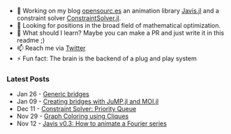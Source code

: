 - 🔭 Working on my blog [opensourc.es](https://opensourc.es) an animation library [Javis.jl](https://github.com/Wikunia/Javis.jl) and a constraint solver [ConstraintSolver.jl](https://github.com/Wikunia/ConstraintSolver.jl).
- 👀 Looking for positions in the broad field of mathematical optimization.
- 🌱 What should I learn? Maybe you can make a PR and just write it in this readme ;)
- 📫 Reach me via [Twitter](https://twitter.com/Wikunia_de)
- ⚡ Fun fact: The brain is the backend of a plug and play system 

### Latest Posts
<!-- feed start -->
- Jan 26 - [Generic bridges](https://opensourc.es/blog/2021-01-26-generic-bridges/)
- Jan 09 - [Creating bridges with JuMP.jl and MOI.jl](https://opensourc.es/blog/2021-01-09-constraint-solver-bridges/)
- Dec 11 - [Constraint Solver: Priority Queue](https://opensourc.es/blog/2020-12-11-constraint-solver-priority-queue/)
- Nov 29 - [Graph Coloring using Cliques](https://opensourc.es/blog/2020-11-29-constraint-solver-coloring-cliques/)
- Nov 12 - [Javis v0.3: How to animate a Fourier series](https://opensourc.es/blog/2020-11-12-javis-v0.3/)
<!-- feed end -->